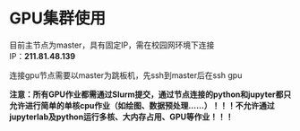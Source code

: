 # GPU集群使用

目前主节点为master，具有固定IP，需在校园网环境下连接  
IP：**211.81.48.139**

连接gpu节点需要以master为跳板机，先ssh到master后在ssh gpu

**注意：所有GPU作业都需通过Slurm提交，通过节点连接的python和jupyter都只允许进行简单的单核cpu作业（如绘图、数据预处理……）！！！不允许通过jupyterlab及python运行多核、大内存占用、GPU等作业！！！**
